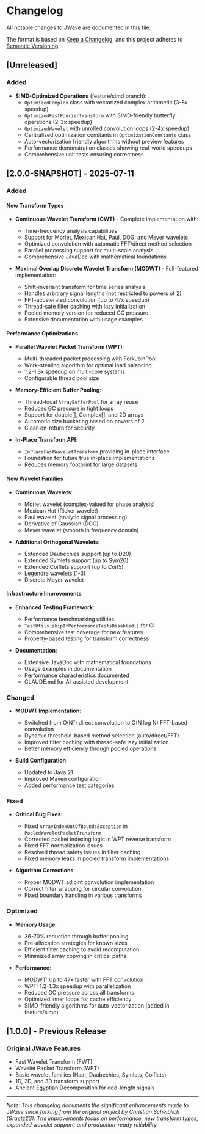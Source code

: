 # Changelog

All notable changes to JWave are documented in this file.

The format is based on [Keep a Changelog](https://keepachangelog.com/en/1.0.0/),
and this project adheres to [Semantic Versioning](https://semver.org/spec/v2.0.0.html).

## [Unreleased]

### Added
- **SIMD-Optimized Operations** (feature/simd branch):
  - `OptimizedComplex` class with vectorized complex arithmetic (3-8x speedup)
  - `OptimizedFastFourierTransform` with SIMD-friendly butterfly operations (2-3x speedup)
  - `OptimizedWavelet` with unrolled convolution loops (2-4x speedup)
  - Centralized optimization constants in `OptimizationConstants` class
  - Auto-vectorization friendly algorithms without preview features
  - Performance demonstration classes showing real-world speedups
  - Comprehensive unit tests ensuring correctness

## [2.0.0-SNAPSHOT] - 2025-07-11

### Added

#### New Transform Types
- **Continuous Wavelet Transform (CWT)** - Complete implementation with:
  - Time-frequency analysis capabilities
  - Support for Morlet, Mexican Hat, Paul, DOG, and Meyer wavelets
  - Optimized convolution with automatic FFT/direct method selection
  - Parallel processing support for multi-scale analysis
  - Comprehensive JavaDoc with mathematical foundations

- **Maximal Overlap Discrete Wavelet Transform (MODWT)** - Full-featured implementation:
  - Shift-invariant transform for time series analysis
  - Handles arbitrary signal lengths (not restricted to powers of 2)
  - FFT-accelerated convolution (up to 47x speedup)
  - Thread-safe filter caching with lazy initialization
  - Pooled memory version for reduced GC pressure
  - Extensive documentation with usage examples

#### Performance Optimizations
- **Parallel Wavelet Packet Transform (WPT)**:
  - Multi-threaded packet processing with ForkJoinPool
  - Work-stealing algorithm for optimal load balancing
  - 1.2-1.3x speedup on multi-core systems
  - Configurable thread pool size

- **Memory-Efficient Buffer Pooling**:
  - Thread-local `ArrayBufferPool` for array reuse
  - Reduces GC pressure in tight loops
  - Support for double[], Complex[], and 2D arrays
  - Automatic size bucketing based on powers of 2
  - Clear-on-return for security

- **In-Place Transform API**:
  - `InPlaceFastWaveletTransform` providing in-place interface
  - Foundation for future true in-place implementations
  - Reduces memory footprint for large datasets

#### New Wavelet Families
- **Continuous Wavelets**:
  - Morlet wavelet (complex-valued for phase analysis)
  - Mexican Hat (Ricker wavelet)
  - Paul wavelet (analytic signal processing)
  - Derivative of Gaussian (DOG)
  - Meyer wavelet (smooth in frequency domain)

- **Additional Orthogonal Wavelets**:
  - Extended Daubechies support (up to D20)
  - Extended Symlets support (up to Sym20)
  - Extended Coiflets support (up to Coif5)
  - Legendre wavelets (1-3)
  - Discrete Meyer wavelet

#### Infrastructure Improvements
- **Enhanced Testing Framework**:
  - Performance benchmarking utilities
  - `TestUtils.skipIfPerformanceTestsDisabled()` for CI
  - Comprehensive test coverage for new features
  - Property-based testing for transform correctness

- **Documentation**:
  - Extensive JavaDoc with mathematical foundations
  - Usage examples in documentation
  - Performance characteristics documented
  - CLAUDE.md for AI-assisted development

### Changed

- **MODWT Implementation**:
  - Switched from O(N²) direct convolution to O(N log N) FFT-based convolution
  - Dynamic threshold-based method selection (auto/direct/FFT)
  - Improved filter caching with thread-safe lazy initialization
  - Better memory efficiency through pooled operations

- **Build Configuration**:
  - Updated to Java 21
  - Improved Maven configuration
  - Added performance test categories

### Fixed

- **Critical Bug Fixes**:
  - Fixed `ArrayIndexOutOfBoundsException` in `PooledWaveletPacketTransform`
  - Corrected packet indexing logic in WPT reverse transform
  - Fixed FFT normalization issues
  - Resolved thread safety issues in filter caching
  - Fixed memory leaks in pooled transform implementations

- **Algorithm Corrections**:
  - Proper MODWT adjoint convolution implementation
  - Correct filter wrapping for circular convolution
  - Fixed boundary handling in various transforms

### Optimized

- **Memory Usage**:
  - 36-70% reduction through buffer pooling
  - Pre-allocation strategies for known sizes
  - Efficient filter caching to avoid recomputation
  - Minimized array copying in critical paths

- **Performance**:
  - MODWT: Up to 47x faster with FFT convolution
  - WPT: 1.2-1.3x speedup with parallelization
  - Reduced GC pressure across all transforms
  - Optimized inner loops for cache efficiency
  - SIMD-friendly algorithms for auto-vectorization (added in feature/simd)

## [1.0.0] - Previous Release

### Original JWave Features
- Fast Wavelet Transform (FWT)
- Wavelet Packet Transform (WPT)
- Basic wavelet families (Haar, Daubechies, Symlets, Coiflets)
- 1D, 2D, and 3D transform support
- Ancient Egyptian Decomposition for odd-length signals

---

*Note: This changelog documents the significant enhancements made to JWave since forking from the original project by Christian Scheiblich (Graetz23). The improvements focus on performance, new transform types, expanded wavelet support, and production-ready reliability.*